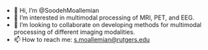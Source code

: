 - 👋 Hi, I’m @SoodehMoallemian
- 👀 I’m interested in multimodal processing of MRI, PET, and EEG.
- 💞️ I’m looking to collaborate on developing methods for multimodal processing of different imaging modalities.
- 📫 How to reach me: s.moallemian@rutgers.edu

<!---
SoodehMoallemian/SoodehMoallemian is a ✨ special ✨ repository because its `README.md` (this file) appears on your GitHub profile.
You can click the Preview link to take a look at your changes.
--->
